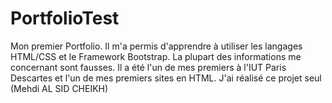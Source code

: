 # PortfolioTest
Mon premier Portfolio. Il m'a permis d'apprendre à utiliser les langages HTML/CSS et le Framework Bootstrap. La plupart des informations me concernant sont fausses. 
Il a été l'un de mes premiers à l'IUT Paris Descartes et l'un de mes premiers sites en HTML.
J'ai réalisé ce projet seul (Mehdi AL SID CHEIKH)
